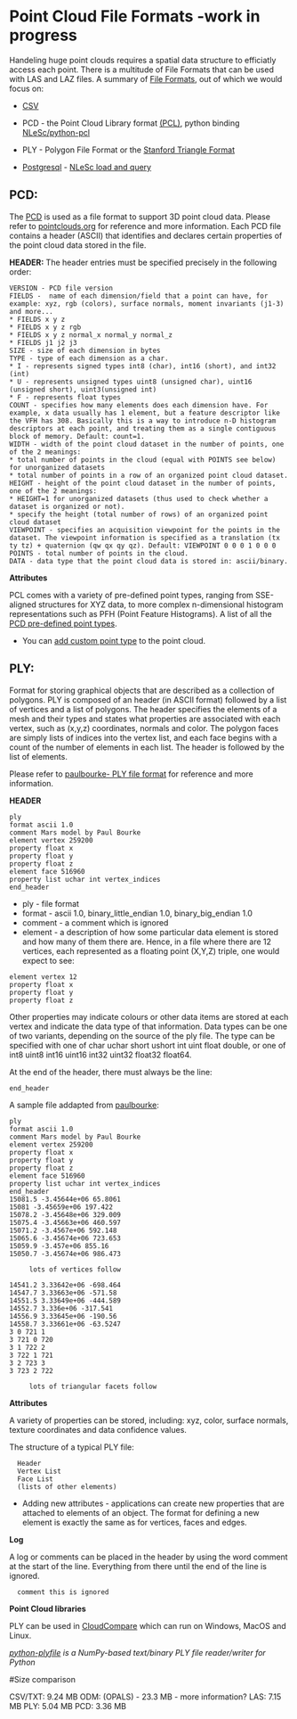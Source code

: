 # Point Cloud File Formats -work in progress
Handeling huge point clouds requires a spatial data structure to efficiatly access each point.
There is a multitude of File Formats that can be used with LAS and LAZ files. A summary of [File Formats](http://www.cloudcompare.org/doc/wiki/index.php?title=FILE_I/O), out of which we would focus on: 

* [CSV](https://docs.python.org/3/library/csv.html)

* PCD - the Point Cloud Library format [(PCL)](http://pointclouds.org/), python binding [NLeSc/python-pcl](https://github.com/NLeSC/python-pcl)

* PLY - Polygon File Format or the [Stanford Triangle Format](http://www.graphics.stanford.edu/data/3Dscanrep) 

* [Postgresql](https://www.postgresql.org/) - [NLeSc load and query](https://github.com/NLeSC/pointcloud-benchmark/blob/master/python/pointcloud)


## PCD:
The [PCD](http://pointclouds.org/documentation/tutorials/pcd_file_format.php) is used as a file format to support 3D point cloud data. Please refer to [pointclouds.org](http://pointclouds.org/documentation/tutorials/pcd_file_format.php) for reference and more information.
Each PCD file contains a header (ASCII) that identifies and declares certain properties of the point cloud data stored in the file. 

**HEADER:** The header entries must be specified precisely in the following order:
```
VERSION - PCD file version
FIELDS -  name of each dimension/field that a point can have, for example: xyz, rgb (colors), surface normals, moment invariants (j1-3) and more...
* FIELDS x y z                                
* FIELDS x y z rgb                            
* FIELDS x y z normal_x normal_y normal_z     
* FIELDS j1 j2 j3                             
SIZE - size of each dimension in bytes
TYPE - type of each dimension as a char.
* I - represents signed types int8 (char), int16 (short), and int32 (int)
* U - represents unsigned types uint8 (unsigned char), uint16 (unsigned short), uint3(unsigned int)
* F - represents float types
COUNT - specifies how many elements does each dimension have. For example, x data usually has 1 element, but a feature descriptor like the VFH has 308. Basically this is a way to introduce n-D histogram descriptors at each point, and treating them as a single contiguous block of memory. Default: count=1.
WIDTH - width of the point cloud dataset in the number of points, one of the 2 meanings: 
* total number of points in the cloud (equal with POINTS see below) for unorganized datasets
* total number of points in a row of an organized point cloud dataset.
HEIGHT - height of the point cloud dataset in the number of points, one of the 2 meanings:
* HEIGHT=1 for unorganized datasets (thus used to check whether a dataset is organized or not).
* specify the height (total number of rows) of an organized point cloud dataset
VIEWPOINT - specifies an acquisition viewpoint for the points in the dataset. The viewpoint information is specified as a translation (tx ty tz) + quaternion (qw qx qy qz). Default: VIEWPOINT 0 0 0 1 0 0 0
POINTS - total number of points in the cloud. 
DATA - data type that the point cloud data is stored in: ascii/binary.
```
**Attributes**

PCL comes with a variety of pre-defined point types, ranging from SSE-aligned structures for XYZ data, to more complex n-dimensional histogram representations such as PFH (Point Feature Histograms). 
A list of all the [PCD pre-defined point types](https://github.com/PointCloudLibrary/pcl/blob/master/common/include/pcl/impl/point_types.hpp).


* You can [add custom point type](http://pointclouds.org/documentation/tutorials/adding_custom_ptype.php) to the point cloud.

## PLY:
Format for storing graphical objects that are described as a collection of polygons. 
PLY is composed of an header (in ASCII format) followed by a list of vertices and a list of polygons. The header specifies the elements of a mesh and their types and states what properties are associated with each vertex, such as (x,y,z) coordinates, normals and color. The polygon faces are simply lists of indices into the vertex list, and each face begins with a count of the number of elements in each list. The header is followed by the list of elements.

Please refer to [paulbourke- PLY file format](http://paulbourke.net/dataformats/ply/) for reference and more information.

**HEADER**
```
ply
format ascii 1.0
comment Mars model by Paul Bourke
element vertex 259200
property float x
property float y
property float z
element face 516960
property list uchar int vertex_indices
end_header
```
* ply - file format
* format - ascii 1.0, binary_little_endian 1.0, binary_big_endian 1.0
* comment - a comment which is ignored
* element - a description of how some particular data element is stored and how many of them there are. Hence, in a file where there are 12 vertices, each represented as a floating point (X,Y,Z) triple, one would expect to see:
```
element vertex 12
property float x
property float y
property float z
```
Other properties may indicate colours or other data items are stored at each vertex and indicate the data type of that information. Data types can be one of two variants, depending on the source of the ply file. The type can be specified with one of char uchar short ushort int uint float double, or one of int8 uint8 int16 uint16 int32 uint32 float32 float64.

At the end of the header, there must always be the line:
```
end_header
```
A sample file addapted from [paulbourke](http://paulbourke.net/dataformats/ply/example1.ply):

```
ply
format ascii 1.0
comment Mars model by Paul Bourke
element vertex 259200
property float x
property float y
property float z
element face 516960
property list uchar int vertex_indices
end_header
15081.5 -3.45644e+06 65.8061
15081 -3.45659e+06 197.422
15078.2 -3.45648e+06 329.009
15075.4 -3.45663e+06 460.597
15071.2 -3.4567e+06 592.148
15065.6 -3.45674e+06 723.653
15059.9 -3.457e+06 855.16
15050.7 -3.45674e+06 986.473

     lots of vertices follow

14541.2 3.33642e+06 -698.464
14547.7 3.33663e+06 -571.58
14551.5 3.33649e+06 -444.589
14552.7 3.336e+06 -317.541
14556.9 3.33645e+06 -190.56
14558.7 3.33661e+06 -63.5247
3 0 721 1
3 721 0 720
3 1 722 2
3 722 1 721
3 2 723 3
3 723 2 722

     lots of triangular facets follow
```
**Attributes**

A variety of properties can be stored, including: xyz, color, surface normals, texture coordinates and data confidence values.

The structure of a typical PLY file:
```
  Header
  Vertex List
  Face List
  (lists of other elements)
```
* Adding new attributes - applications can create new properties that are attached to elements of an object. The format for defining a new element is exactly the same as for vertices, faces and edges. 

**Log**

A log or comments can be placed in the header by using the word comment at the start of the line. Everything from there until the end of the line is ignored.
```
  comment this is ignored
```
**Point Cloud libraries**

PLY can be used in [CloudCompare](http://www.cloudcompare.org/) which can run on Windows, MacOS and Linux. 

*[python-plyfile](https://github.com/dranjan/python-plyfile) is a NumPy-based text/binary PLY file reader/writer for Python*

#Size comparison

CSV/TXT: 9.24 MB
ODM: (OPALS) - 23.3 MB - more information?
LAS: 7.15 MB
PLY: 5.04 MB
PCD: 3.36 MB
